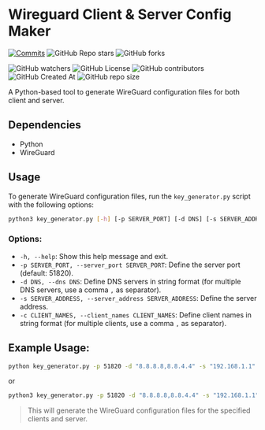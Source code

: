 # Wireguard Client & Server Config Maker
[![Commits](https://img.shields.io/github/commit-activity/m/xmod3905/Wireguard-Client-Server-Config-Maker?label=commits&style=for-the-badge&logo=github)](https://github.com/xmod3905/Wireguard-Client-Server-Config-Maker/commits "Commit History")
![GitHub Repo stars](https://img.shields.io/github/stars/xmod3905/Wireguard-Client-Server-Config-Maker?style=for-the-badge&logo=github)
![GitHub forks](https://img.shields.io/github/forks/xmod3905/Wireguard-Client-Server-Config-Maker?style=for-the-badge&logo=github)

![GitHub watchers](https://img.shields.io/github/watchers/xmod3905/Wireguard-Client-Server-Config-Maker?style=for-the-badge&logo=github)
![GitHub License](https://img.shields.io/github/license/xmod3905/Wireguard-Client-Server-Config-Maker?style=for-the-badge&logo=github)
![GitHub contributors](https://img.shields.io/github/contributors/xmod3905/Wireguard-Client-Server-Config-Maker?style=for-the-badge&logo=github)
![GitHub Created At](https://img.shields.io/github/created-at/xmod3905/Wireguard-Client-Server-Config-Maker?style=for-the-badge&logo=github)
![GitHub repo size](https://img.shields.io/github/repo-size/xmod3905/Wireguard-Client-Server-Config-Maker?style=for-the-badge&logo=github)




A Python-based tool to generate WireGuard configuration files for both client and server.

## Dependencies
- Python
- WireGuard

## Usage
To generate WireGuard configuration files, run the `key_generator.py` script with the following options:
```bash
python3 key_generator.py [-h] [-p SERVER_PORT] [-d DNS] [-s SERVER_ADDRESS] [-c CLIENT_NAMES]
```

### Options:
- `-h, --help`: Show this help message and exit.
- `-p SERVER_PORT, --server_port SERVER_PORT`: Define the server port (default: 51820).
- `-d DNS, --dns DNS`: Define DNS servers in string format (for multiple DNS servers, use a comma `,` as separator).
- `-s SERVER_ADDRESS, --server_address SERVER_ADDRESS`: Define the server address.
- `-c CLIENT_NAMES, --client_names CLIENT_NAMES`: Define client names in string format (for multiple clients, use a comma `,` as separator).

## Example Usage:
```bash
python key_generator.py -p 51820 -d "8.8.8.8,8.8.4.4" -s "192.168.1.1" -c "client1,client2"
```
or
```bash
python3 key_generator.py -p 51820 -d "8.8.8.8,8.8.4.4" -s "192.168.1.1" -c "client1,client2"
```

>This will generate the WireGuard configuration files for the specified clients and server.
